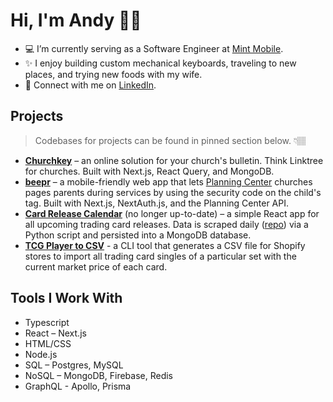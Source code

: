 # Hi, I'm Andy 👋🏽

- 💻 I’m currently serving as a Software Engineer at [Mint Mobile](https://www.mintmobile.com).
- ✨ I enjoy building custom mechanical keyboards, traveling to new places, and trying new foods with my wife.
- 👔 Connect with me on [LinkedIn](https://www.linkedin.com/in/andyhxng/).

## Projects
> Codebases for projects can be found in pinned section below. 👇🏽
- **[Churchkey](https://churchkey.hong.sh)** – an online solution for your church's bulletin. Think Linktree for churches. Built with Next.js, React Query, and MongoDB.
- **[beepr](https://beepr.vercel.app)** – a mobile-friendly web app that lets [Planning Center](https://www.planningcenter.com/) churches pages parents during services by using the security code on the child's tag. Built with Next.js, NextAuth.js, and the Planning Center API.
- **[Card Release Calendar](https://card-calendar.vercel.app)** (no longer up-to-date) – a simple React app for all upcoming trading card releases. Data is scraped daily ([repo](https://www.github.com/andyhong/card-monitor)) via a Python script and persisted into a MongoDB database.
- **[TCG Player to CSV](https://github.com/andyhong/tcgplayer-shopify)** - a CLI tool that generates a CSV file for Shopify stores to import all trading card singles of a particular set with the current market price of each card.

## Tools I Work With

- Typescript
- React – Next.js
- HTML/CSS
- Node.js
- SQL – Postgres, MySQL
- NoSQL – MongoDB, Firebase, Redis
- GraphQL - Apollo, Prisma
